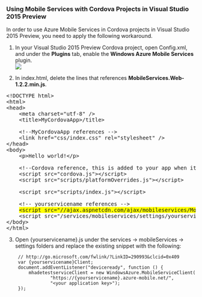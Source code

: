 <properties title="Using Mobile Services with Cordova Projects" pageTitle="" metaKeywords="Azure, Cordova, Mobile Services" description="" services="mobile-services" documentationCenter="" authors="ghogen" manager="douge" />

<tags ms.service="mobile-services" ms.workload="web" ms.tgt_pltfrm="na" ms.devlang="na" ms.topic="article" ms.date="10/11/2014" ms.author="ghogen" />

### Using Mobile Services with Cordova Projects in Visual Studio 2015 Preview

In order to use Azure Mobile Services in Cordova projects in Visual Studio 2015 Preview, you need to apply the following workaround.

1. In your Visual Studio 2015 Preview Cordova project, open Config.xml, and under the **Plugins** tab, enable the **Windows Azure Mobile Services** plugin.<br/>
![][1]

2. In index.html, delete the lines that references **MobileServices.Web-1.2.2.min.js**.<br/>

<PRE style="prettyprint">
&lt;!DOCTYPE html&gt;
&lt;html&gt;
&lt;head&gt;
    &lt;meta charset="utf-8" /&gt;
    &lt;title&gt;MyCordovaApp&gt;/title&gt;

    &lt;!--MyCordovaApp references --&gt;
    &lt;link href="css/index.css" rel="stylesheet" /&gt;
&lt;/head&gt;
&lt;body&gt;
    &lt;p&gt;Hello world!&lt/p&gt;

    &lt;!--Cordova reference, this is added to your app when it's build. --&gt;
    &lt;script src="cordova.js"&gt;&lt;/script&gt;
    &lt;script src="scripts/platformOverrides.js"&gt;&lt;/script&gt;

    &lt;script src="scripts/index.js"&gt;&lt;/script&gt;

    &lt;!-- yourservicename references --&gt;
    <span style="background-color:yellow">&lt;script src="//ajax.aspnetcdn.com/ajax/mobileservices/MobileServices.Web-1.2.2.min.js"&gt;&lt/script&gt;</span>
    &lt;script src="/services/mobileservices/settings/yourservicename.js"&gt;&lt;/script&gt;
&lt;/body&gt;
&lt;/html&gt;
</PRE>

3. Open {yourservicename}.js under the services -> mobileServices -> settings folders and replace the existing snippet with the following:

		// http://go.microsoft.com/fwlink/?LinkID=290993&clcid=0x409
		var {yourservicename}Client;
		document.addEventListener("deviceready", function () {    
            mhadetestserviceClient = new WindowsAzure.MobileServiceClient(
                    "https://{yourservicename}.azure-mobile.net/",
                    "<your application key>");
		});

[1]: ./media/vs-mobile-services-cordova-vs2015/AzureMobileServicesPlugIn.png 